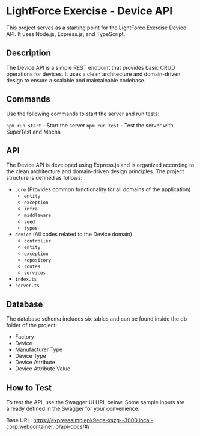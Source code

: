 # LightForce Exercise - Device API

This project serves as a starting point for the LightForce Exercise Device API. It uses Node.js, Express.js, and TypeScript.

## Description

The Device API is a simple REST endpoint that provides basic CRUD operations for devices. It uses a clean architecture and domain-driven design to ensure a scalable and maintainable codebase.

## Commands

Use the following commands to start the server and run tests:

`npm run start` - Start the server
`npm run test` - Test the server with SuperTest and Mocha

## API

The Device API is developed using Express.js and is organized according to the clean architecture and domain-driven design principles.
The project structure is defined as follows:

- `core` (Provides common functionality for all domains of the application)
  - `entity`
  - `exception`
  - `infra`
  - `middleware`
  - `seed`
  - `types`
- `device` (All codes related to the Device domain)
  - `controller`
  - `entity`
  - `exception`
  - `repository`
  - `routes`
  - `services`
- `index.ts`
- `server.ts`

## Database

The database schema includes six tables and can be found inside the db folder of the project:

- Factory
- Device
- Manufacturer Type
- Device Type
- Device Attribute
- Device Attribute Value

## How to Test

To test the API, use the Swagger UI URL below. Some sample inputs are already defined in the Swagger for your convenience.

Base URL: https://expresssimplepk9eqa-xszg--3000.local-corp.webcontainer.io/api-docs/#/
